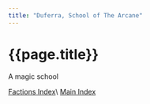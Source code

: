 ```yaml
---
title: "Duferra, School of The Arcane"
---
```


# {{page.title}}
A magic school

[Factions Index](../Summary)\\
[Main Index](../../index)
